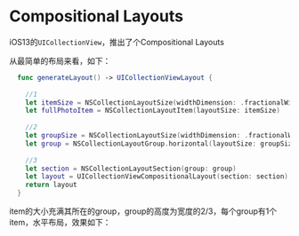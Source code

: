 # Compositional Layouts

iOS13的`UICollectionView`，推出了个Compositional Layouts

从最简单的布局来看，如下：

```swift
  func generateLayout() -> UICollectionViewLayout {
    
    //1
    let itemSize = NSCollectionLayoutSize(widthDimension: .fractionalWidth(1.0), heightDimension: .fractionalHeight(1.0))
    let fullPhotoItem = NSCollectionLayoutItem(layoutSize: itemSize)
    
    //2
    let groupSize = NSCollectionLayoutSize(widthDimension: .fractionalWidth(1.0), heightDimension: .fractionalWidth(2/3))
    let group = NSCollectionLayoutGroup.horizontal(layoutSize: groupSize, subitem: fullPhotoItem, count: 1)
    
    //3
    let section = NSCollectionLayoutSection(group: group)
    let layout = UICollectionViewCompositionalLayout(section: section)
    return layout
  }
```

item的大小充满其所在的group，group的高度为宽度的2/3，每个group有1个item，水平布局，效果如下：

